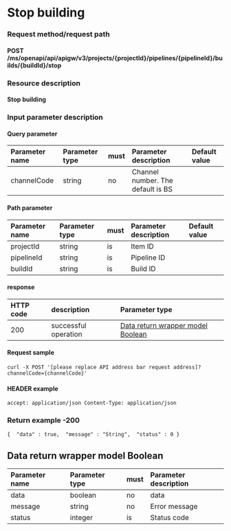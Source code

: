 # Stop building

### Request method/request path

#### POST /ms/openapi/api/apigw/v3/projects/{projectId}/pipelines/{pipelineId}/builds/{buildId}/stop

### Resource description

#### Stop building

### Input parameter description

#### Query parameter

| Parameter name | Parameter type | must | Parameter description             | Default value |
| :------------- | :------------- | :--- | :-------------------------------- | :------------ |
| channelCode    | string         | no   | Channel number. The default is BS |               |

#### Path parameter

| Parameter name | Parameter type | must | Parameter description | Default value |
| :------------- | :------------- | :--- | :-------------------- | :------------ |
| projectId      | string         | is   | Item ID               |               |
| pipelineId     | string         | is   | Pipeline ID           |               |
| buildId        | string         | is   | Build ID              |               |

#### response

| HTTP code | description          | Parameter type                                        |
| :-------- | :------------------- | :---------------------------------------------------- |
| 200       | successful operation | [Data return wrapper model Boolean](stop-building.md) |

#### Request sample

```
curl -X POST '[please replace API address bar request address]? channelCode={channelCode}' 
```

#### HEADER example

```
accept: application/json Content-Type: application/json 
```

### Return example -200

```
{  "data" : true,  "message" : "String",  "status" : 0 } 
```

## Data return wrapper model Boolean

| Parameter name | Parameter type | must | Parameter description |
| :------------- | :------------- | :--- | :-------------------- |
| data           | boolean        | no   | data                  |
| message        | string         | no   | Error message         |
| status         | integer        | is   | Status code           |
